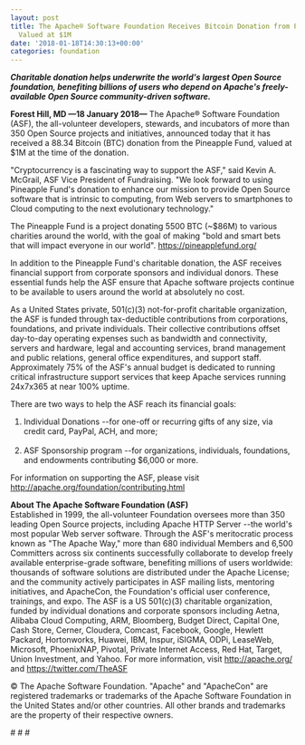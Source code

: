 ```yaml
---
layout: post
title: The Apache® Software Foundation Receives Bitcoin Donation from Pineapple Fund
  Valued at $1M
date: '2018-01-18T14:30:13+00:00'
categories: foundation
---
```

<div><strong><em>Charitable donation helps underwrite the world's largest Open Source foundation, benefiting billions of users who depend on Apache's freely-available Open Source community-driven software.</em></strong></div> 
  <div> 
    <p><strong>Forest Hill, MD —18 January 2018—</strong> The Apache® Software Foundation (ASF), the all-volunteer developers, stewards, and incubators of more than 350 Open Source projects and initiatives, announced today that it has received a 88.34 Bitcoin (BTC) donation from the Pineapple Fund, valued at $1M at the time of the donation.</p> 
    <p>&quot;Cryptocurrency is a fascinating way to support the ASF,&quot; said Kevin A. McGrail, ASF Vice President of Fundraising. &quot;We look forward to using Pineapple Fund's donation to enhance our mission to provide Open Source software that is intrinsic to computing, from Web servers to smartphones to Cloud computing to the next evolutionary technology.&quot;&nbsp;</p> 
  </div> 
  <div> 
    <p>The Pineapple Fund is a project donating 5500 BTC (~$86M) to various charities around the world, with the goal of making &quot;bold and smart bets that will impact everyone in our world&quot;. <a href="https://pineapplefund.org/">https://pineapplefund.org/</a></p> 
  </div> 
  <div> 
    <p>In addition to the Pineapple Fund's charitable donation, the ASF receives financial support from corporate sponsors and individual donors. These essential funds help the ASF ensure that Apache software projects continue to be available to users around the world at absolutely no cost.</p> 
    <p>As a United States private, 501(c)(3) not-for-profit charitable organization, the ASF is funded through tax-deductible contributions from corporations, foundations, and private individuals. Their collective contributions offset day-to-day operating expenses such as bandwidth and connectivity, servers and hardware, legal and accounting services, brand management and public relations, general office expenditures, and support staff. Approximately 75% of the ASF's annual budget is dedicated to running critical infrastructure support services that keep Apache services running 24x7x365 at near 100% uptime.</p> 
  </div> 
  <div> 
    <p>There are two ways to help the ASF reach its financial goals:</p> 
    <p> </p> 
    <ol> 
      <li>Individual Donations --for one-off or recurring gifts of any size, via credit card, PayPal, ACH, and more;<br /><br /></li> 
      <li>ASF Sponsorship program --for organizations, individuals, foundations, and endowments contributing $6,000 or more.</li> 
    </ol> 
    <p> </p> 
  </div> 
  <p>For information on supporting the ASF, please visit <a href="http://apache.org/foundation/contributing.html">http://apache.org/foundation/contributing.html</a> </p> 
  <div><strong>About The Apache Software Foundation (ASF)</strong></div> 
  <div>Established in 1999, the all-volunteer Foundation oversees more than 350 leading Open Source projects, including Apache HTTP Server --the world's most popular Web server software. Through the ASF's meritocratic process known as &quot;The Apache Way,&quot; more than 680 individual Members and 6,500 Committers across six continents successfully collaborate to develop freely available enterprise-grade software, benefiting millions of users worldwide: thousands of software solutions are distributed under the Apache License; and the community actively participates in ASF mailing lists, mentoring initiatives, and ApacheCon, the Foundation's official user conference, trainings, and expo. The ASF is a US 501(c)(3) charitable organization, funded by individual donations and corporate sponsors including Aetna, Alibaba Cloud Computing, ARM, Bloomberg, Budget Direct, Capital One, Cash Store, Cerner, Cloudera, Comcast, Facebook, Google, Hewlett Packard, Hortonworks, Huawei, IBM, Inspur, iSIGMA, ODPi, LeaseWeb, Microsoft, PhoenixNAP, Pivotal, Private Internet Access, Red Hat, Target, Union Investment, and Yahoo. For more information, visit <a href="http://apache.org/">http://apache.org/</a> and <a href="https://twitter.com/TheASF">https://twitter.com/TheASF</a></div> 
  <p>© The Apache Software Foundation. &quot;Apache&quot; and &quot;ApacheCon&quot; are registered trademarks or trademarks of the Apache Software Foundation in the United States and/or other countries. All other brands and trademarks are the property of their respective owners.&nbsp;</p> 
  <div> 
    <p># # #</p> 
  </div>
